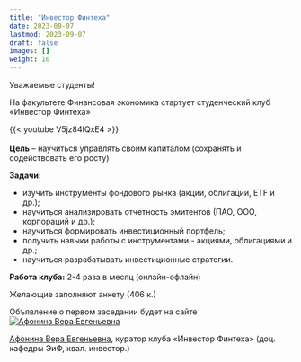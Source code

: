 ```yaml
---
title: "Инвестор Финтеха"
date: 2023-09-07
lastmod: 2023-09-07
draft: false
images: []
weight: 10
---
```


Уважаемые студенты!

На факультете Финансовая экономика стартует студенческий клуб «Инвестор Финтеха»

{{< youtube V5jz84IQxE4 >}}
<br>
<br>
**Цель** – научиться управлять своим капиталом (сохранять и содействовать его росту)

**Задачи:**
- изучить инструменты фондового рынка (акции, облигации, ETF и др.);
- научиться анализировать отчетность эмитентов (ПАО, ООО, корпораций и др.);
- научиться формировать инвестиционный портфель;
- получить навыки работы с инструментами - акциями, облигациями и др.;
- научиться разрабатывать инвестиционные стратегии.

**Работа клуба:** 2-4 раза в месяц (онлайн-офлайн)

Желающие заполняют анкету (406 к.)

Объявление о первом заседании будет на сайте
<br>
<a href="https://odin.mgimo.ru/people/afonina/" class="float-left mr-3 pt-2">
  <img
    src="https://odin.mgimo.ru/upload/iblock/2bf/afonina.jpg"
    alt="Афонина Вера Евгеньевна"
    title="Афонина Вера Евгеньевна"
    class="rounded-photo"
  />
</a>

[Афонина Вера Евгеньевна](https://odin.mgimo.ru/people/afonina/),
куратор клуба «Инвестор Финтеха» (доц. кафедры ЭиФ, квал. инвестор.)
